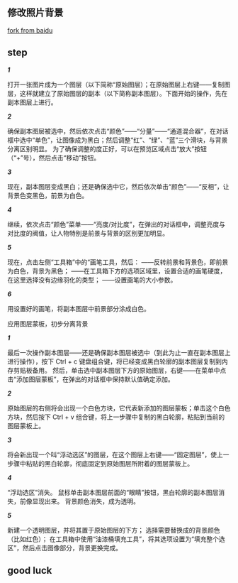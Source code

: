 ## 修改照片背景

[fork from baidu](http://jingyan.baidu.com/article/1e5468f97b7679484961b71b.html)

## step


***1*** 

打开一张图片成为一个图层（以下简称“原始图层）；在原始图层上右键——复制图层，这样就建立了原始图层的副本（以下简称副本图层）。下面开始的操作，先在副本图层上进行。

***2***

确保副本图层被选中，然后依次点击“颜色”——“分量”——“通道混合器”，在对话框中选中“单色”，让图像成为黑白；然后调整“红”、“绿”、“蓝”三个滑块，与背景分离区别明显。
为了确保调整的度正好，可以在预览区域点击“放大”按钮（“+”号），然后点击“移动”按钮。

***3***

现在，副本图层变成黑白；还是确保选中它，然后依次单击“颜色”——“反相”，让背景色变黑色，前景为白色。

***4***

继续，依次点击“颜色”菜单——“亮度/对比度”，在弹出的对话框中，调整亮度与对比度的阀值，让人物特别是前景与背景的区别更加明显。

***5***

现在，点击左侧“工具箱”中的“画笔工具，然后：
——反转前景和背景色，即前景为白色，背景为黑色；
——在工具箱下方的选项区域里，设置合适的画笔硬度，在这里选择没有边缘羽化的类型；
——设置画笔的大小参数。

***6***

用设置好的画笔，将副本图层中前景部分涂成白色。

应用图层蒙板，初步分离背景

***1***

最后一次操作副本图层——还是确保副本图层被选中（到此为止一直在副本图层上进行操作），按下 Ctrl + c 键盘组合键，将已经变成黑白轮廓的副本图层复制到内存剪贴板备用。
然后，单击选中副本图层下方的原始图层，右键——在菜单中点击“添加图层蒙板”，在弹出的对话框中保持默认值确定添加。

***2***

原始图层的右侧将会出现一个白色方块，它代表新添加的图层蒙板；单击这个白色方块，然后按下 Ctrl + v 组合键，将上一步骤中复制的黑白轮廓，粘贴到当前的图层蒙板上。

***3***

将会新出现一个叫“浮动选区”的图层，在这个图层上右键——“固定图层”，使上一步骤中粘贴的黑白轮廓，彻底固定到原始图层所附着的图层蒙板上。

***4***

“浮动选区”消失。
鼠标单击副本图层前面的“眼睛”按钮，黑白轮廓的副本图层消失，前像显现出来。
背景颜色消失，成为透明。

***5***

新建一个透明图层，并将其置于原始图层的下方；
选择需要替换成的背景颜色（比如红色）；
在工具箱中使用“油漆桶填充工具”，将其选项设置为“填充整个选区”，然后点击图像部分，背景更换完成。

## good luck
